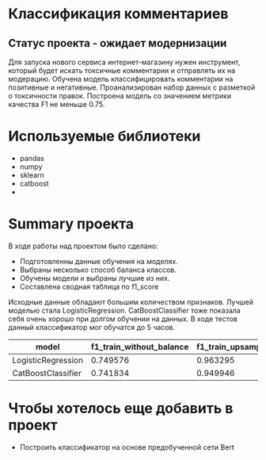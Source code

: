 # Классификация комментариев
## Статус проекта - ожидает модернизации

Для запуска нового сервиса интернет-магазину нужен инструмент, который будет искать токсичные комментарии и отправлять их на модерацию. 
Обучена модель классифицировать комментарии на позитивные и негативные. Проанализирован набор данных с разметкой о токсичности правок.
Построена модель со значением метрики качества F1 не меньше 0.75.

# Используемые библиотеки
- pandas
- numpy
- sklearn
- catboost
- 
# Summary проекта

В ходе работы над проектом было сделано:

- Подготовленны данные обучения на моделях.
- Выбраны несколько способ баланса классов.
- Обучены модели и выбраны лучшие из них.
- Составлена сводная таблица по f1_score

Исходные данные обладают большим количеством признаков. Лучшей моделью стала LogisticRegression. CatBoostClassifier тоже показала себя очень хорошо при долгом обучении на данных. В ходе тестов данный классификатор мог обучатся до 5 часов.

|model|f1_train_without_balance|f1_train_upsampled|f1_train_weighted|f1_test_without_balance|f1_test_upsampled|f1_test_weighted|
|-----|------------------------|------------------|-----------------|-----------------------|-----------------|----------------|
|LogisticRegression|	0.749576|	0.963295|	0.755667|	0.758194|	0.750883|	0.763290|
|CatBoostClassifier|	0.741834|	0.949946|	0.758964|	0.731831|	0.748978|	0.766323|

# Чтобы хотелось еще добавить в проект
- Построить классификатор на основе предобученной сети Bert
